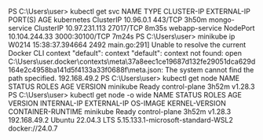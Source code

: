PS C:\Users\user> kubectl get svc
NAME             TYPE        CLUSTER-IP      EXTERNAL-IP   PORT(S)          AGE
kubernetes       ClusterIP   10.96.0.1       <none>        443/TCP          3h50m
mongo-service    ClusterIP   10.97.231.113   <none>        27017/TCP        8m35s
webapp-service   NodePort    10.104.244.33   <none>        3000:30100/TCP   7m24s
PS C:\Users\user> minikube ip
W0214 15:38:37.394664    2492 main.go:291] Unable to resolve the current Docker CLI context "default": context "default": context not found: open C:\Users\user\.docker\contexts\meta\37a8eec1ce19687d132fe29051dca629d164e2c4958ba141d5f4133a33f0688f\meta.json: The system cannot find the path specified.
192.168.49.2
PS C:\Users\user> kubectl get node
NAME       STATUS   ROLES           AGE     VERSION
minikube   Ready    control-plane   3h52m   v1.28.3
PS C:\Users\user> kubectl get node -o wide
NAME       STATUS   ROLES           AGE     VERSION   INTERNAL-IP    EXTERNAL-IP   OS-IMAGE             KERNEL-VERSION                       CONTAINER-RUNTIME
minikube   Ready    control-plane   3h52m   v1.28.3   192.168.49.2   <none>        Ubuntu 22.04.3 LTS   5.15.133.1-microsoft-standard-WSL2   docker://24.0.7
